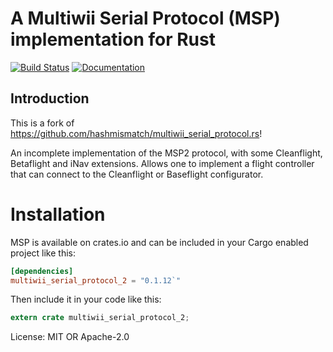 A Multiwii Serial Protocol (MSP) implementation for Rust
===========================================

[![Build Status](https://github.com/msp-rs/multiwii_serial_protocol_v2.rs/workflows/Rust/badge.svg)](https://github.com/msp-rs/multiwii_serial_protocol_v2.rs/actions)
[![Documentation](https://docs.rs/multiwii_serial_protocol_v2/badge.svg)](https://docs.rs/multiwii_serial_protocol_v2)

## Introduction

This is a fork of https://github.com/hashmismatch/multiwii_serial_protocol.rs!

An incomplete implementation of the MSP2 protocol, with some Cleanflight, Betaflight and iNav extensions. Allows one to implement a flight controller that can connect to the Cleanflight or Baseflight configurator.

# Installation

MSP is available on crates.io and can be included in your Cargo enabled project like this:

```toml
[dependencies]
multiwii_serial_protocol_2 = "0.1.12`"
```

Then include it in your code like this:

```rust
extern crate multiwii_serial_protocol_2;
```

License: MIT OR Apache-2.0
